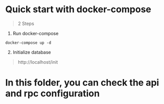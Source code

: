 # Quick start with docker-compose

> 2 Steps

1. Run docker-compose

```shell
docker-compose up -d
```

2. Initialize database

> http://localhost/init

# In this folder, you can check the  api and rpc configuration 


